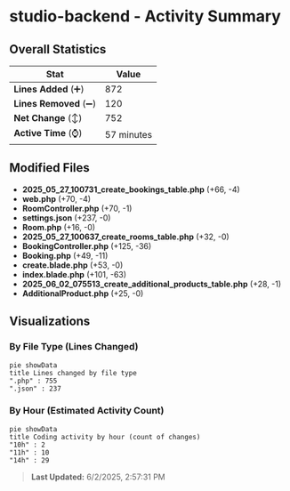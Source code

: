 # studio-backend - Activity Summary 

## Overall Statistics

| Stat                   | Value                                                             |
| ---------------------- | ----------------------------------------------------------------- |
| **Lines Added** (➕)   | 872                                          |
| **Lines Removed** (➖) | 120                                        |
| **Net Change** (↕)    | 752                |
| **Active Time** (⌚)   | 57 minutes |


## Modified Files
- **2025_05_27_100731_create_bookings_table.php** (+66, -4)
- **web.php** (+70, -4)
- **RoomController.php** (+70, -1)
- **settings.json** (+237, -0)
- **Room.php** (+16, -0)
- **2025_05_27_100637_create_rooms_table.php** (+32, -0)
- **BookingController.php** (+125, -36)
- **Booking.php** (+49, -11)
- **create.blade.php** (+53, -0)
- **index.blade.php** (+101, -63)
- **2025_06_02_075513_create_additional_products_table.php** (+28, -1)
- **AdditionalProduct.php** (+25, -0)

## Visualizations

### By File Type (Lines Changed)

```mermaid
pie showData
title Lines changed by file type
".php" : 755
".json" : 237
```

### By Hour (Estimated Activity Count)

```mermaid
pie showData
title Coding activity by hour (count of changes)
"10h" : 2
"11h" : 10
"14h" : 29
```


> **Last Updated:** 6/2/2025, 2:57:31 PM